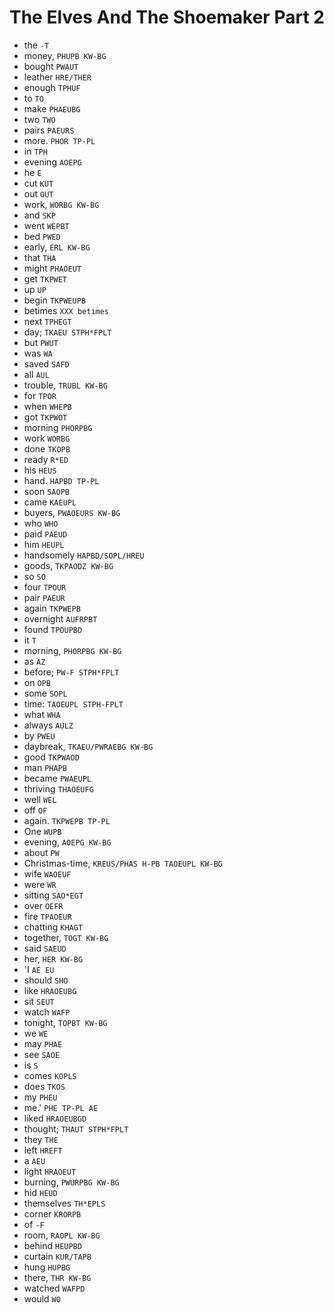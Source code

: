 # The Elves And The Shoemaker Part 2

* the `-T`
* money, `PHUPB KW-BG`
* bought `PWAUT`
* leather `HRE/THER`
* enough `TPHUF`
* to `TO`
* make `PHAEUBG`
* two `TWO`
* pairs `PAEURS`
* more. `PHOR TP-PL`
* in `TPH`
* evening `AOEPG`
* he `E`
* cut `KUT`
* out `OUT`
* work, `WORBG KW-BG`
* and `SKP`
* went `WEPBT`
* bed `PWED`
* early, `ERL KW-BG`
* that `THA`
* might `PHAOEUT`
* get `TKPWET`
* up `UP`
* begin `TKPWEUPB`
* betimes `XXX betimes`
* next `TPHEGT`
* day; `TKAEU STPH*FPLT`
* but `PWUT`
* was `WA`
* saved `SAFD`
* all `AUL`
* trouble, `TRUBL KW-BG`
* for `TPOR`
* when `WHEPB`
* got `TKPWOT`
* morning `PHORPBG`
* work `WORBG`
* done `TKOPB`
* ready `R*ED`
* his `HEUS`
* hand. `HAPBD TP-PL`
* soon `SAOPB`
* came `KAEUPL`
* buyers, `PWAOEURS KW-BG`
* who `WHO`
* paid `PAEUD`
* him `HEUPL`
* handsomely `HAPBD/SOPL/HREU`
* goods, `TKPAODZ KW-BG`
* so `SO`
* four `TPOUR`
* pair `PAEUR`
* again `TKPWEPB`
* overnight `AUFRPBT`
* found `TPOUPBD`
* it `T`
* morning, `PHORPBG KW-BG`
* as `AZ`
* before; `PW-F STPH*FPLT`
* on `OPB`
* some `SOPL`
* time: `TAOEUPL STPH-FPLT`
* what `WHA`
* always `AULZ`
* by `PWEU`
* daybreak, `TKAEU/PWRAEBG KW-BG`
* good `TKPWAOD`
* man `PHAPB`
* became `PWAEUPL`
* thriving `THAOEUFG`
* well `WEL`
* off `OF`
* again. `TKPWEPB TP-PL`
* One `WUPB`
* evening, `AOEPG KW-BG`
* about `PW`
* Christmas-time, `KREUS/PHAS H-PB TAOEUPL KW-BG`
* wife `WAOEUF`
* were `WR`
* sitting `SAO*EGT`
* over `OEFR`
* fire `TPAOEUR`
* chatting `KHAGT`
* together, `TOGT KW-BG`
* said `SAEUD`
* her, `HER KW-BG`
* 'I `AE EU`
* should `SHO`
* like `HRAOEUBG`
* sit `SEUT`
* watch `WAFP`
* tonight, `TOPBT KW-BG`
* we `WE`
* may `PHAE`
* see `SAOE`
* is `S`
* comes `KOPLS`
* does `TKOS`
* my `PHEU`
* me.' `PHE TP-PL AE`
* liked `HRAOEUBGD`
* thought; `THAUT STPH*FPLT`
* they `THE`
* left `HREFT`
* a `AEU`
* light `HRAOEUT`
* burning, `PWURPBG KW-BG`
* hid `HEUD`
* themselves `TH*EPLS`
* corner `KRORPB`
* of `-F`
* room, `RAOPL KW-BG`
* behind `HEUPBD`
* curtain `KUR/TAPB`
* hung `HUPBG`
* there, `THR KW-BG`
* watched `WAFPD`
* would `WO`
